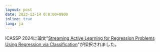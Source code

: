 ```yaml
---
layout: post
date: 2023-12-14 0:0:00+0900
inline: true
lang: ja
---
```


ICASSP 2024に論文"<a href="https://arxiv.org/abs/2309.01013">Streaming Active Learning for Regression Problems Using Regression via Classification</a>"が採択されました。